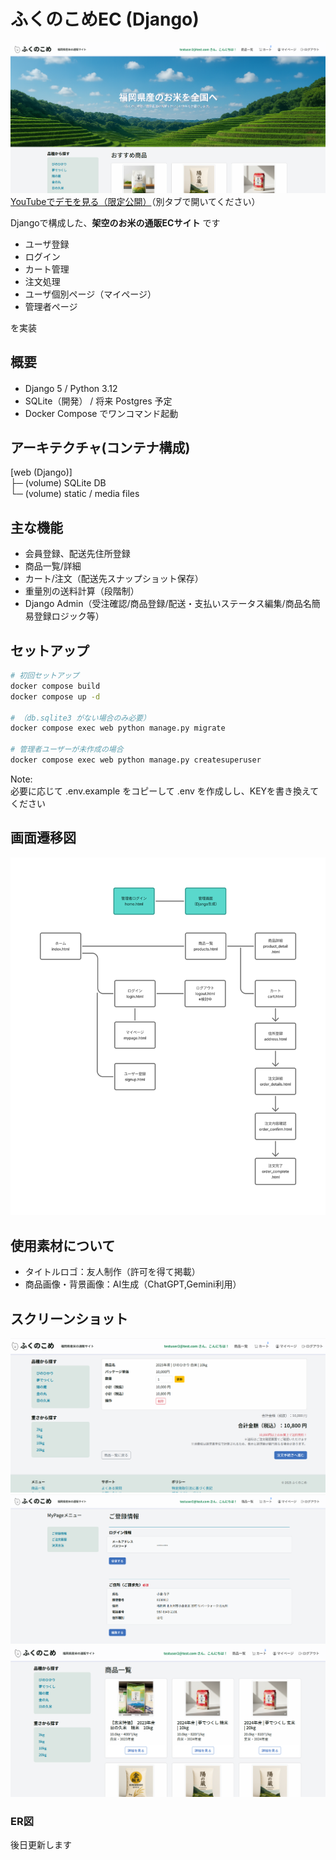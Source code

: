 # ふくのこめEC (Django)
![トップページ](./docs/screens/top.png)
[YouTubeでデモを見る（限定公開）](https://www.youtube.com/watch?v=yFBFK0sBxP8)（別タブで開いてください）

Djangoで構成した、**架空のお米の通販ECサイト** です
- ユーザ登録
- ログイン
- カート管理
- 注文処理
- ユーザ個別ページ（マイページ）
- 管理者ページ  

を実装

## 概要
- Django 5 / Python 3.12　
- SQLite（開発） / 将来 Postgres 予定
- Docker Compose でワンコマンド起動

## アーキテクチャ(コンテナ構成)
[web (Django)]  
   ├─ (volume) SQLite DB  
   └─ (volume) static / media files  

## 主な機能
- 会員登録、配送先住所登録
- 商品一覧/詳細
- カート/注文（配送先スナップショット保存）
- 重量別の送料計算（段階制）
- Django Admin（受注確認/商品登録/配送・支払いステータス編集/商品名簡易登録ロジック等）

## セットアップ
```bash
# 初回セットアップ
docker compose build
docker compose up -d

# （db.sqlite3 がない場合のみ必要）
docker compose exec web python manage.py migrate

# 管理者ユーザーが未作成の場合
docker compose exec web python manage.py createsuperuser
```
Note:  
必要に応じて .env.example をコピーして .env を作成しし、KEYを書き換えてください  
  
  

## 画面遷移図
![画面遷移図](./docs/screens/ui-flow.png)

## 使用素材について
- タイトルロゴ：友人制作（許可を得て掲載）
- 商品画像・背景画像：AI生成（ChatGPT,Gemini利用）

## スクリーンショット
![カート](./docs/screens/cart.png)
![マイページ](./docs/screens/mypage.png)
![商品ページ](./docs/screens/products.png)

### ER図
後日更新します  